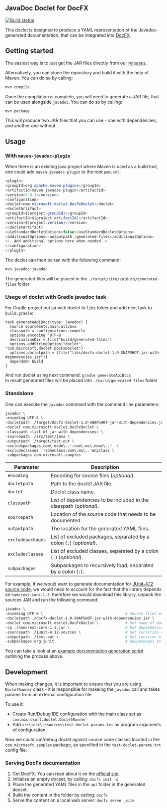 ## JavaDoc Doclet for DocFX

[![Build status](https://apidrop.visualstudio.com/Toolshed/_apis/build/status/Toolshed-Maven-CI)](https://apidrop.visualstudio.com/Toolshed/_build/latest?definitionId=1633)

This doclet is designed to produce a YAML representation of the Javadoc-generated documentation, that can be integrated
into [DocFX](https://dotnet.github.io/docfx/).

## Getting started

The easiest way is to just get the JAR files directly from
our [releases](https://github.com/dendeli-msft/docfx-doclet/releases).

Alternatively, you can clone the repository and build it with the help of Maven. You can do so by calling:

```bash
mvn compile
```

Once the compilation is complete, you will need to generate a JAR file, that can be used alongside `javadoc`. You can do
so by calling:

```bash
mvn package
```

This will produce two JAR files that you can use - one with dependencies, and another one without.

## Usage

### With `maven-javadoc-plugin`

When there is an existing java project where Maven is used as a build tool, one could add `maven-javadoc-plugin` to the
root `pom.xml`:

```java
<plugin>
<groupId>org.apache.maven.plugins</groupId>
<artifactId>maven-javadoc-plugin</artifactId>
<version>3.0.1</version>
<configuration>
<doclet>com.microsoft.doclet.DocFxDoclet</doclet>
<docletArtifact>
<groupId>${project.groupId}</groupId>
<artifactId>${project.artifactId}</artifactId>
<version>${project.version}</version>
</docletArtifact>
<useStandardDocletOptions>false</useStandardDocletOptions>
<additionalOptions>-outputpath./generated-files</additionalOptions>
<!--Add additional options here when needed-->
</configuration>
</plugin>
```

The doclet can then be ran with the following command:

```bash
mvn javadoc:javadoc
```

The generated files will be placed in the `./target/site/apidocs/generated-files` folder

### Usage of doclet with Gradle javadoc task

For Gradle project put jar with doclet to `libs` folder and add next task to `build.gradle`:

    task generateApiDocs(type: Javadoc) {
      source sourceSets.main.allJava
      classpath = configurations.compile
      options.encoding 'UTF-8'
      destinationDir = file("build/generated-files")
      options.addStringOption("doclet", "com.microsoft.doclet.DocFxDoclet")
      options.docletpath = [file("libs/docfx-doclet-1.0-SNAPSHOT-jar-with-dependencies.jar")]
      dependsOn build
    }

And run doclet using next command: `gradle generateApiDocs`  
In result generated files will be placed into `./build/generated-files` folder

### Standalone

One can execute the `javadoc` command with the command line parameters:

```bash
javadoc \
-encoding UTF-8 \
-docletpath ./target/docfx-doclet-1.0-SNAPSHOT-jar-with-dependencies.jar \
-doclet com.microsoft.doclet.DocFxDoclet \
-classpath <list of jar with dependencies> \
-sourcepath ./src/test/java \
-outputpath ./target/test-out \
-excludepackages com\.msdn\..*:com\.ms\.news\..*  \
-excludeclasses .*SomeClass:com\.ms\..*AnyClass \
-subpackages com.microsoft.samples
```

| Parameter | Description |
|-----------|-------------|
| `encoding` | Encoding for source files (_optional_). |
| `docletpath` | Path to the doclet JAR file. |
| `doclet` | Doclet class name. |
| `classpath` | List of dependencies to be included in the classpath (_optional_). |
| `sourcepath` | Location of the source code that needs to be documented. |
| `outputpath` | The location for the generated YAML files. |
| `excludepackages` | List of excluded packages, separated by a colon (`:`) (_optional_). |
| `excludeclasses` | List of excluded classes, separated by a colon (`:`) (_optional_). |
| `subpackages` | Subpackages to recursively load, separated by a colon (`:`). |

For example, if we would want to generate documentation
for [JUnit-4.12 source code](https://mvnrepository.com/artifact/junit/junit/4.12), we would need to account for the fact
that the library depends on `hamcrest-core-1.3`, therefore we would download this library, unpack the sources JAR and
run the following command:

```bash
javadoc \
-encoding UTF-8 \                                     # Source files encoding
-docletpath ./docfx-doclet-1.0-SNAPSHOT-jar-with-dependencies.jar \     # Set path to jar with doclet
-doclet com.microsoft.doclet.DocFxDoclet \            # Set name of doclet class
-cp ./hamcrest-core-1.3.jar \                         # Put dependencies into classpath
-sourcepath ./junit-4.12-sources \                    # Set localtion of jar with sources 
-outputpath ./test-out \                              # Set location of output files
-subpackages org:junit                                # Subpackages to recursively load separated by ':'
```

You can take a look at
an [example documentation generation script](https://github.com/dendeli-msft/docfx-doclet/blob/master/sandbox/generate-yml-files.bat)
outlining the process above.

## Development

When making changes, it is important to ensure that you are using `DocletRunner` class - it is responsible for makeing
the `javadoc` call and takes params from an external configuration file.

To use it:

- Create Run/Debug IDE configuration with the main class set as `com.microsoft.doclet.DocletRunner`
- Add `src\test\resources\test-doclet-params.txt` as program arguments of configuration

Now we could run/debug doclet against source code classes located in the `com.microsoft.samples` package, as specified
in the `test-doclet-params.txt` config file.

### Serving DocFx documentation

1. Get DocFX. You can read about it on the [official site](https://dotnet.github.io/docfx/).
2. Initialize an empty docset, by calling: `docfx init -q`
3. Place the generated YAML files in the `api` folder in the generated docset.
4. Build the content in the folder by calling: `docfx`
5. Serve the content on a local web server: `docfx serve _site`
